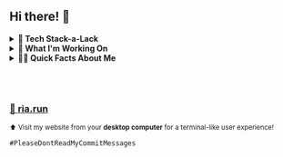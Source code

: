 
## Hi there! 👋

<details>

  <summary> <strong> 🥞 Tech Stack-a-Lack </strong> </summary>
  <br>
  <pre>
  ✔ TypeScript 
    ✔ JavaScript
      ✔ Angular ❤️ 
        ✔ NodeJS
          ✔ Supabase
            ✔ Postgres
              ✔ Capacitor (iOS/Android)
                ✔ Express
                  ✔ MongoDB
                    ✔ Azure PostgreSQL
                      ✔ TensorflowJS
                        ✔ Python
                          ✔ Django 
                            ✔ Firebase </pre>
                            <br>
  
</details>
<details>
  <summary> <strong> 🧱 What I'm Working On </strong> </summary>
  <br>
  <strong><u><a href="https://fine-print.app" target=_blank>Fine Print</a></u></strong> <br>
  FinePrint is a free web application for building print- and download-friendly docs with responsive templates that adjust themselves as they're populated (not ideal for mobile). Beta/V1 = Resume Templates.<br>
  <br>
  
  <strong><u><a href="https://ribeets.studio" target=_blank>RiBeets</a></u></strong>
  <br>
  
  Discovered the DAWs and began generating my own beats. Though this mixtape is filled with loops, I'm actually working on full-blown tracks and have enlisted the help of some musical geniuses to help out!
  
  <br>
  
</details>
<details>
  <summary> <strong> 👩‍💻 Quick Facts About Me </strong> </summary> <br>
  <ul>
    <li>
      Was a <a href="https://ik.imagekit.io/fuc9k9ckt2b/Resumes/RP_DEV_PM-CV_2022_linked_g7Ofty--j.pdf?ik-sdk-version=javascript-1.4.3&updatedAt=1669406914018" target=_blank>Product Manager</a> for ~8 years. Worked very hard and still enjoy it! 
    </li>
    <li>
      Passionate about <a href="https://www.ria.run/#/apps" target=_blank>User and UX-first design</a> (<strong>AdobeXD > Figma </strong>[but a tool is a tool])
    </li>
    <li>Started coding when I was a founder in 2018 <br> (with an aggressive <strong>increase in <i>nerd</i> intensity just recently</strong>)</li>
    <li>If I could marry a framework, I'd marry Angular (100% serious)</li>
    <li>My <a href="https://steelseries.com/gaming-keyboards/apex-pro-tkl" target=_blank>keyboard</a> is my first and only child</li>
    <li>
      I have a lot of hobbies...
      <ul>
        <li>Beat Producing</li>
        <li>Books</li>
        <li>Electric / Acoustic Guitar</li>
        <li>Woodworking</li>
        <li>Painting Billionnaires</li>
        <li>
          <a href="https://ria.photography" target=_blank>SLR Photography</a>
        </li>
        <li>
          <a href="https://dev.to/riapacheco" target=_blank>Blog Writing</a>
        </li>
      </ul>
    </li>
    <li>
      I started making <a href="https://ribeets.studio" target=_blank>sick beats with FL Studio</a>
    </li>
    <li>Someone really needs to kick me off <a href="https://twitter.com/realriapacheco" target=_blank>Twitter</a> at night</li>
    <br>
  </ul>
  
</details>

<br><br>

### <a href="https://ria.run" target=_blank> 🔗 ria.run </a>
<small>⬆️ Visit my website from your <strong>desktop computer</strong> for a terminal-like user experience!</small>

<code>#PleaseDontReadMyCommitMessages</code>

